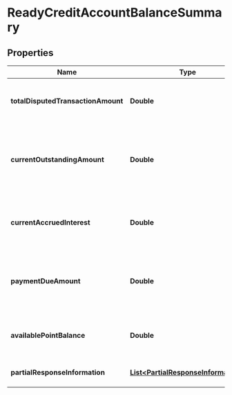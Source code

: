 # ReadyCreditAccountBalanceSummary

## Properties
Name | Type | Description | Notes
------------ | ------------- | ------------- | -------------
**totalDisputedTransactionAmount** | **Double** | This is the total disputed transaction amount. |  [optional]
**currentOutstandingAmount** | **Double** | This includes the current intra-day transactions which yet to be posted on card. | 
**currentAccruedInterest** | **Double** | Interest which has been accrued till last accrual date. | 
**paymentDueAmount** | **Double** | Total amount customer needs to pay in order to clear the balance. | 
**availablePointBalance** | **Double** | Available reward points on the credit card |  [optional]
**partialResponseInformation** | [**List&lt;PartialResponseInformation&gt;**](PartialResponseInformation.md) | Partial success response |  [optional]
